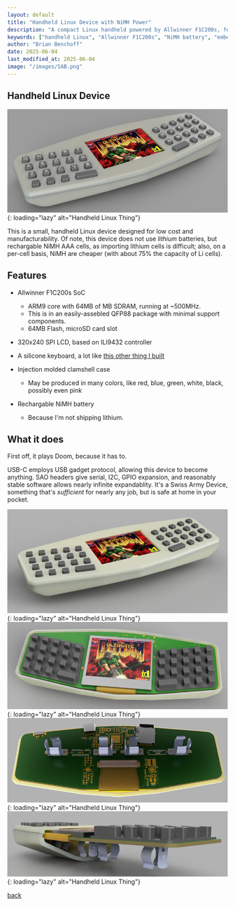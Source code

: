 ```yaml
---
layout: default
title: "Handheld Linux Device with NiMH Power"
description: "A compact Linux handheld powered by Allwinner F1C200s, featuring NiMH batteries for easier shipping and lower cost"
keywords: ["handheld Linux", "Allwinner F1C200s", "NiMH battery", "embedded Linux", "ARM9", "portable computing", "DIY electronics", "SPI LCD"]
author: "Brian Benchoff"
date: 2025-06-04
last_modified_at: 2025-06-04
image: "/images/SAB.png"
---
```


## Handheld Linux Device

![Handheld Linux Thing](/images/SAB.png){: loading="lazy" alt="Handheld Linux Thing"}

This is a small, handheld Linux device designed for low cost and manufacturability. Of note, this device does not use _lithium_ batteries, but rechargable NiMH AAA cells, as importing lithium cells is difficult; also, on a per-cell basis, NiMH are cheaper (with about 75% the capacity of Li cells).

## Features

* Allwinner F1C200s SoC
  * ARM9 core with 64MB of MB SDRAM, running at ~500MHz.
  * This is in an easily-assebled QFP88 package with minimal support components.
  * 64MB Flash, microSD card slot

* 320x240 SPI LCD, based on ILI9432 controller

* A silicone keyboard, a lot like <a href="https://bbenchoff.github.io/pages/keyboard.html">this other thing I built</a>

* Injection molded clamshell case
  * May be produced in many colors, like red, blue, green, white, black, possibly even pink

* Rechargable NiMH battery
  * Because I'm not shipping lithium.

## What it does

First off, it plays Doom, because it has to.

USB-C employs USB gadget protocol, allowing this device to become anything. SAO headers give serial, I2C, GPIO expansion, and reasonably stable software allows nearly infinite expandablity. It's a Swiss Army Device, something that's _sufficient_ for nearly any job, but is safe at home in your pocket.

![Handheld Linux Thing](/images/SAB-1.PNG){: loading="lazy" alt="Handheld Linux Thing"}
![Handheld Linux Thing](/images/SAB-3.png){: loading="lazy" alt="Handheld Linux Thing"}
![Handheld Linux Thing](/images/SAB-4.png){: loading="lazy" alt="Handheld Linux Thing"}
![Handheld Linux Thing](/images/SAB-5.png){: loading="lazy" alt="Handheld Linux Thing"}

[back](../)
